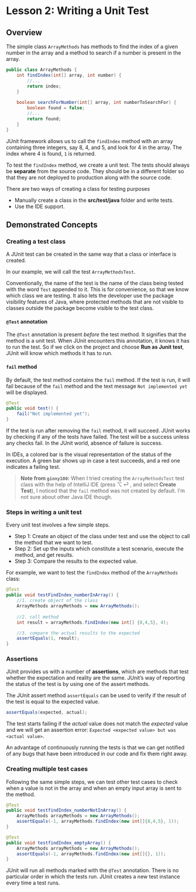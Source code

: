 # Lesson 2: Writing a Unit Test

## Overview

The simple class `ArrayMethods` has methods to find the index of a given number in the array and a method to search if a number is present in the array.

```java
public class ArrayMethods {
    int findIndex(int[] array, int number) {
        //...
        return index;
    }
 
    boolean searchForNumber(int[] array, int numberToSearchFor) {  
        boolean found = false;
        //...
        return found;
    }   
}
```

JUnit framework allows us to call the `findIndex` method with an array containing three integers, say 8, 4, and 5, and look for 4 in the array. The index where 4 is found, `1` is returned.

To test the `findIndex` method, we create a unit test. The tests should always be __separate__ from the source code. They should be in a different folder so that they are not deployed to production along with the source code.

There are two ways of creating a class for testing purposes

- Manually create a class in the __src/test/java__ folder and write tests. 
- Use the IDE support.

## Demonstrated Concepts

### Creating a test class

A JUnit test can be created in the same way that a class or interface is created.

In our example, we will call the test `ArrayMethodsTest`. 

Conventionally, the name of the test is the name of the class being tested with the word `Test` appended to it. This is for convenience, so that we know which class we are testing. It also lets the developer use the package visibility features of Java, where protected methods that are not visible to classes outside the package become visible to the test class.

#### `@Test` annotation

The `@Test` annotation is present _before_ the test method. It signifies that the method is a unit test. When JUnit encounters this annotation, it knows it has to run the test. So if we click on the project and choose __Run as Junit test__, JUnit will know which methods it has to run.

#### `fail` method

By default, the test method contains the `fail` method. If the test is run, it will fail because of the `fail` method and the text message `Not implemented yet` will be displayed.

```java
@Test
public void test() {
    fail("Not implemented yet");
}
```

If the test is run after removing the `fail` method, it will succeed. JUnit works by checking if any of the tests have failed. The test will be a success unless any checks fail. In the JUnit world, absence of failure is success. 

In IDEs, a colored bar is the visual representation of the status of the execution. A green bar shows up in case a test succeeds, and a red one indicates a failing test.

> __Note from `ginny100`:__ When I tried creating the `ArrayMethodsTest` test class with the help of IntelliJ IDE (press ⌥ ⏎ , and select __Create Test__), I noticed that the `fail` method was not created by default. I'm not sure about other Java IDE though.

### Steps in writing a unit test

Every unit test involves a few simple steps.

- Step 1: Create an object of the class under test and use the object to call the method that we want to test. 
- Step 2: Set up the inputs which constitute a test scenario, execute the method, and get results. 
- Step 3: Compare the results to the expected value.

For example, we want to test the `findIndex` method of the `ArrayMethods` class:

```java
@Test
public void testFindIndex_numberInArray() {
    //1. create object of the class
    ArrayMethods arrayMethods = new ArrayMethods();
 
    //2. call method
    int result = arrayMethods.findIndex(new int[] {8,4,5}, 4);

    //3. compare the actual results to the expected
    assertEquals(1, result);
}
```

### Assertions

JUnit provides us with a number of __assertions__, which are methods that test whether the expectation and reality are the same. JUnit’s way of reporting the status of the test is by using one of the assert methods.

The JUnit assert method `assertEquals` can be used to verify if the result of the test is equal to the expected value.

```java
assertEquals(expected, actual);
```

The test starts failing if the _actual_ value does not match the _expected_ value and we will get an assertion error: `Expected <expected value> but was <actual value>`. 

An advantage of continuously running the tests is that we can get notified of any bugs that have been introduced in our code and fix them right away. 

### Creating multiple test cases

Following the same simple steps, we can test other test cases to check when a value is not in the array and when an empty input array is sent to the method.

```java
@Test
public void testfindIndex_numberNotInArray() {
    ArrayMethods arrayMethods = new ArrayMethods();
    assertEquals(-1, arrayMethods.findIndex(new int[]{8,4,5}, 1));
}
```

```java
@Test
public void testfindIndex_emptyArray() {
    ArrayMethods arrayMethods = new ArrayMethods();
    assertEquals(-1, arrayMethods.findIndex(new int[]{}, 1));
}
```

JUnit will run all methods marked with the `@Test` annotation. There is no particular order in which the tests run. JUnit creates a new test instance every time a test runs.